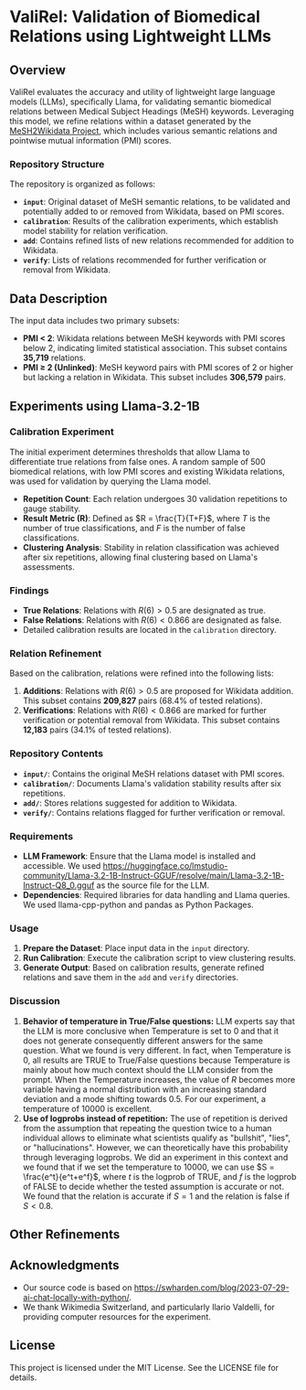 # ValiRel: Validation of Biomedical Relations using Lightweight LLMs

## Overview
ValiRel evaluates the accuracy and utility of lightweight large language models (LLMs), specifically Llama, for validating semantic biomedical relations between Medical Subject Headings (MeSH) keywords. Leveraging this model, we refine relations within a dataset generated by the [MeSH2Wikidata Project](https://figshare.com/articles/dataset/MeSH2Wikidata_A_set_of_tools_for_the_interaction_between_MeSH_keywords_OBO_Foundry_and_Wikidata_for_enriching_biomedical_knowledge/24438184), which includes various semantic relations and pointwise mutual information (PMI) scores.

### Repository Structure
The repository is organized as follows:
- **`input`**: Original dataset of MeSH semantic relations, to be validated and potentially added to or removed from Wikidata, based on PMI scores.
- **`calibration`**: Results of the calibration experiments, which establish model stability for relation verification.
- **`add`**: Contains refined lists of new relations recommended for addition to Wikidata.
- **`verify`**: Lists of relations recommended for further verification or removal from Wikidata.

## Data Description
The input data includes two primary subsets:
  - **PMI < 2**: Wikidata relations between MeSH keywords with PMI scores below 2, indicating limited statistical association. This subset contains **35,719** relations.
  - **PMI ≥ 2 (Unlinked)**: MeSH keyword pairs with PMI scores of 2 or higher but lacking a relation in Wikidata. This subset includes **306,579** pairs.

## Experiments using Llama-3.2-1B

### Calibration Experiment
The initial experiment determines thresholds that allow Llama to differentiate true relations from false ones. A random sample of 500 biomedical relations, with low PMI scores and existing Wikidata relations, was used for validation by querying the Llama model.

- **Repetition Count**: Each relation undergoes 30 validation repetitions to gauge stability.
- **Result Metric (R)**: Defined as $R = \frac{T}{T+F}$, where $T$ is the number of true classifications, and $F$ is the number of false classifications.
- **Clustering Analysis**: Stability in relation classification was achieved after six repetitions, allowing final clustering based on Llama's assessments.

### Findings
- **True Relations**: Relations with $R(6) > 0.5$ are designated as true.
- **False Relations**: Relations with $R(6) < 0.866$ are designated as false.
- Detailed calibration results are located in the `calibration` directory.

### Relation Refinement
Based on the calibration, relations were refined into the following lists:
1. **Additions**: Relations with $R(6) > 0.5$ are proposed for Wikidata addition. This subset contains **209,827** pairs (68.4% of tested relations).
2. **Verifications**: Relations with $R(6) < 0.866$ are marked for further verification or potential removal from Wikidata. This subset contains **12,183** pairs (34.1% of tested relations).

### Repository Contents

- **`input/`**: Contains the original MeSH relations dataset with PMI scores.
- **`calibration/`**: Documents Llama's validation stability results after six repetitions.
- **`add/`**: Stores relations suggested for addition to Wikidata.
- **`verify/`**: Contains relations flagged for further verification or removal.

### Requirements

- **LLM Framework**: Ensure that the Llama model is installed and accessible. We used https://huggingface.co/lmstudio-community/Llama-3.2-1B-Instruct-GGUF/resolve/main/Llama-3.2-1B-Instruct-Q8_0.gguf as the source file for the LLM.
- **Dependencies**: Required libraries for data handling and Llama queries. We used llama-cpp-python and pandas as Python Packages.

### Usage

1. **Prepare the Dataset**: Place input data in the `input` directory.
2. **Run Calibration**: Execute the calibration script to view clustering results.
3. **Generate Output**: Based on calibration results, generate refined relations and save them in the `add` and `verify` directories.

### Discussion
1. **Behavior of temperature in True/False questions:** LLM experts say that the LLM is more conclusive when Temperature is set to 0 and that it does not generate consequently different answers for the same question. What we found is very different. In fact, when Temperature is 0, all results are TRUE to True/False questions because Temperature is mainly about how much context should the LLM consider from the prompt. When the Temperature increases, the value of $R$ becomes more variable having a normal distribution with an increasing standard deviation and a mode shifting towards 0.5. For our experiment, a temperature of 10000 is excellent.
2. **Use of logprobs instead of repetition:** The use of repetition is derived from the assumption that repeating the question twice to a human individual allows to eliminate what scientists qualify as "bullshit", "lies", or "hallucinations". However, we can theoretically have this probability through leveraging logprobs. We did an experiment in this context and we found that if we set the temperature to 10000, we can use $S = \frac{e^t}{e^t+e^f}$, where $t$ is the logprob of TRUE, and $f$ is the logprob of FALSE to decide whether the tested assumption is accurate or not. We found that the relation is accurate if $S = 1$ and the relation is false if $S < 0.8$.

## Other Refinements

## Acknowledgments
- Our source code is based on https://swharden.com/blog/2023-07-29-ai-chat-locally-with-python/.
- We thank Wikimedia Switzerland, and particularly Ilario Valdelli, for providing computer resources for the experiment.

## License

This project is licensed under the MIT License. See the LICENSE file for details.

